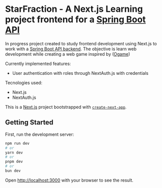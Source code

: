 # StarFraction - A Next.js Learning project frontend for a [Spring Boot API](https://github.com/josedsferreira/StarFraction/tree/main)

In progress project created to study frontend development using Next.js to work with a [Spring Boot API backend](https://github.com/josedsferreira/StarFraction/tree/main). The objective is learn web development while creating a web game inspired by ([Ogame](https://en.wikipedia.org/wiki/OGame))

Currently implemented features:
- User authentication with roles through NextAuth.js with credentials

Tecnologies used:
- Next.js
- NextAuth.js


This is a [Next.js](https://nextjs.org) project bootstrapped with [`create-next-app`](https://nextjs.org/docs/app/api-reference/cli/create-next-app).

## Getting Started

First, run the development server:

```bash
npm run dev
# or
yarn dev
# or
pnpm dev
# or
bun dev
```

Open [http://localhost:3000](http://localhost:3000) with your browser to see the result.

